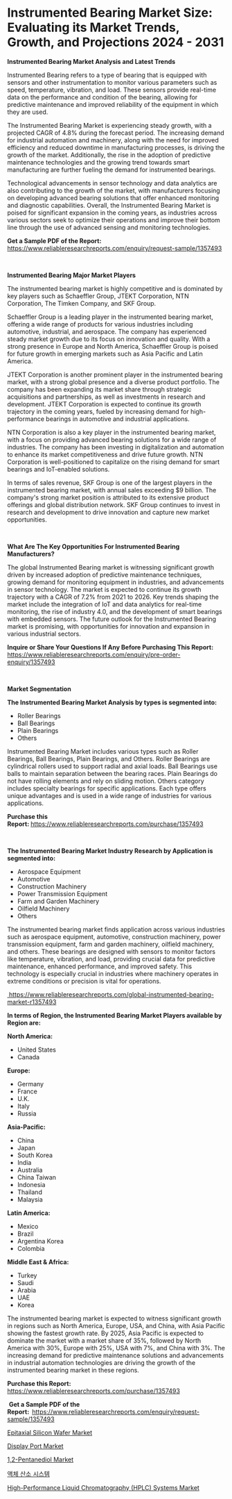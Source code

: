 <p><h1>Instrumented Bearing Market Size: Evaluating its Market Trends, Growth, and Projections 2024 - 2031</h1></p><p><strong>Instrumented Bearing Market Analysis and Latest Trends</strong></p>
<p><p>Instrumented Bearing refers to a type of bearing that is equipped with sensors and other instrumentation to monitor various parameters such as speed, temperature, vibration, and load. These sensors provide real-time data on the performance and condition of the bearing, allowing for predictive maintenance and improved reliability of the equipment in which they are used.</p><p>The Instrumented Bearing Market is experiencing steady growth, with a projected CAGR of 4.8% during the forecast period. The increasing demand for industrial automation and machinery, along with the need for improved efficiency and reduced downtime in manufacturing processes, is driving the growth of the market. Additionally, the rise in the adoption of predictive maintenance technologies and the growing trend towards smart manufacturing are further fueling the demand for instrumented bearings.</p><p>Technological advancements in sensor technology and data analytics are also contributing to the growth of the market, with manufacturers focusing on developing advanced bearing solutions that offer enhanced monitoring and diagnostic capabilities. Overall, the Instrumented Bearing Market is poised for significant expansion in the coming years, as industries across various sectors seek to optimize their operations and improve their bottom line through the use of advanced sensing and monitoring technologies.</p></p>
<p><strong>Get a Sample PDF of the Report:&nbsp;</strong> <a href="https://www.reliableresearchreports.com/enquiry/request-sample/1357493">https://www.reliableresearchreports.com/enquiry/request-sample/1357493</a></p>
<p>&nbsp;</p>
<p><strong>Instrumented Bearing Major Market Players</strong></p>
<p><p>The instrumented bearing market is highly competitive and is dominated by key players such as Schaeffler Group, JTEKT Corporation, NTN Corporation, The Timken Company, and SKF Group. </p><p>Schaeffler Group is a leading player in the instrumented bearing market, offering a wide range of products for various industries including automotive, industrial, and aerospace. The company has experienced steady market growth due to its focus on innovation and quality. With a strong presence in Europe and North America, Schaeffler Group is poised for future growth in emerging markets such as Asia Pacific and Latin America.</p><p>JTEKT Corporation is another prominent player in the instrumented bearing market, with a strong global presence and a diverse product portfolio. The company has been expanding its market share through strategic acquisitions and partnerships, as well as investments in research and development. JTEKT Corporation is expected to continue its growth trajectory in the coming years, fueled by increasing demand for high-performance bearings in automotive and industrial applications.</p><p>NTN Corporation is also a key player in the instrumented bearing market, with a focus on providing advanced bearing solutions for a wide range of industries. The company has been investing in digitalization and automation to enhance its market competitiveness and drive future growth. NTN Corporation is well-positioned to capitalize on the rising demand for smart bearings and IoT-enabled solutions.</p><p>In terms of sales revenue, SKF Group is one of the largest players in the instrumented bearing market, with annual sales exceeding $9 billion. The company's strong market position is attributed to its extensive product offerings and global distribution network. SKF Group continues to invest in research and development to drive innovation and capture new market opportunities.</p></p>
<p>&nbsp;</p>
<p><strong>What Are The Key Opportunities For Instrumented Bearing Manufacturers?</strong></p>
<p><p>The global Instrumented Bearing market is witnessing significant growth driven by increased adoption of predictive maintenance techniques, growing demand for monitoring equipment in industries, and advancements in sensor technology. The market is expected to continue its growth trajectory with a CAGR of 7.2% from 2021 to 2026. Key trends shaping the market include the integration of IoT and data analytics for real-time monitoring, the rise of industry 4.0, and the development of smart bearings with embedded sensors. The future outlook for the Instrumented Bearing market is promising, with opportunities for innovation and expansion in various industrial sectors.</p></p>
<p><strong>Inquire or Share Your Questions If Any Before Purchasing This Report:</strong> <a href="https://www.reliableresearchreports.com/enquiry/pre-order-enquiry/1357493">https://www.reliableresearchreports.com/enquiry/pre-order-enquiry/1357493</a></p>
<p>&nbsp;</p>
<p><strong>Market Segmentation</strong></p>
<p><strong>The Instrumented Bearing Market Analysis by types is segmented into:</strong></p>
<p><ul><li>Roller Bearings</li><li>Ball Bearings</li><li>Plain Bearings</li><li>Others</li></ul></p>
<p><p>Instrumented Bearing Market includes various types such as Roller Bearings, Ball Bearings, Plain Bearings, and Others. Roller Bearings are cylindrical rollers used to support radial and axial loads. Ball Bearings use balls to maintain separation between the bearing races. Plain Bearings do not have rolling elements and rely on sliding motion. Others category includes specialty bearings for specific applications. Each type offers unique advantages and is used in a wide range of industries for various applications.</p></p>
<p><strong>Purchase this Report:&nbsp;</strong><a href="https://www.reliableresearchreports.com/purchase/1357493">https://www.reliableresearchreports.com/purchase/1357493</a></p>
<p>&nbsp;</p>
<p><strong>The Instrumented Bearing Market Industry Research by Application is segmented into:</strong></p>
<p><ul><li>Aerospace Equipment</li><li>Automotive</li><li>Construction Machinery</li><li>Power Transmission Equipment</li><li>Farm and Garden Machinery</li><li>Oilfield Machinery</li><li>Others</li></ul></p>
<p><p>The instrumented bearing market finds application across various industries such as aerospace equipment, automotive, construction machinery, power transmission equipment, farm and garden machinery, oilfield machinery, and others. These bearings are designed with sensors to monitor factors like temperature, vibration, and load, providing crucial data for predictive maintenance, enhanced performance, and improved safety. This technology is especially crucial in industries where machinery operates in extreme conditions or precision is vital for operations.</p></p>
<p><a href="https://www.reliableresearchreports.com/global-instrumented-bearing-market-r1357493">&nbsp;https://www.reliableresearchreports.com/global-instrumented-bearing-market-r1357493</a></p>
<p><strong>In terms of Region, the Instrumented Bearing Market Players available by Region are:</strong></p>
<p>
    <p> <strong> North America: </strong>
        <ul>
            <li>United States</li>
            <li>Canada</li>
        </ul>
        </p> 
    <p> <strong> Europe: </strong>
        <ul>
            <li>Germany</li>
            <li>France</li>
            <li>U.K.</li>
            <li>Italy</li>
            <li>Russia</li>
        </ul>
        </p> 
    <p> <strong> Asia-Pacific: </strong>
        <ul>
            <li>China</li>
            <li>Japan</li>
            <li>South Korea</li>
            <li>India</li>
            <li>Australia</li>
            <li>China Taiwan</li>
            <li>Indonesia</li>
            <li>Thailand</li>
            <li>Malaysia</li>
        </ul>
        </p> 
    <p> <strong> Latin America: </strong>
        <ul>
            <li>Mexico</li>
            <li>Brazil</li>
            <li>Argentina Korea</li>
            <li>Colombia</li>
        </ul>
        </p> 
    <p> <strong> Middle East & Africa: </strong>
        <ul>
            <li>Turkey</li>
            <li>Saudi</li>
            <li>Arabia</li>
            <li>UAE</li>
            <li>Korea</li>
        </ul>
    </p>
    </p>
<p><p>The instrumented bearing market is expected to witness significant growth in regions such as North America, Europe, USA, and China, with Asia Pacific showing the fastest growth rate. By 2025, Asia Pacific is expected to dominate the market with a market share of 35%, followed by North America with 30%, Europe with 25%, USA with 7%, and China with 3%. The increasing demand for predictive maintenance solutions and advancements in industrial automation technologies are driving the growth of the instrumented bearing market in these regions.</p></p>
<p><strong>Purchase this Report: </strong><a href="https://www.reliableresearchreports.com/purchase/1357493">https://www.reliableresearchreports.com/purchase/1357493</a></p>
<p>&nbsp;<strong>Get a Sample PDF of the Report:&nbsp;&nbsp;</strong><a href="https://www.reliableresearchreports.com/enquiry/request-sample/1357493">https://www.reliableresearchreports.com/enquiry/request-sample/1357493</a></p>
<p><strong></strong></p>
<p><p><a href="https://issuu.com/reportprime-2/docs/epitaxial-silicon-wafer-market-size-2030.pptx">Epitaxial Silicon Wafer Market</a></p><p><a href="https://issuu.com/reportprime-2/docs/display-port-market-size-2030.pptx">Display Port Market</a></p><p><a href="https://medium.com/@ruth.gibson8095/deep-dive-into-the-1-2-pentanediol-market-itstrends-market-segmentation-and-competitive-c7f47b2c0ca3">1,2-Pentanediol Market</a></p><p><a href="https://medium.com/@percyhagernes9778/2024%EB%85%84%EB%B6%80%ED%84%B0-2031%EB%85%84%EA%B9%8C%EC%A7%80-%EC%95%A1%EC%B2%B4-%EC%82%B0%EC%86%8C-%EC%8B%9C%EC%8A%A4%ED%85%9C-%EC%8B%9C%EC%9E%A5-%EC%A0%90%EC%9C%A0%EC%9C%A8%EA%B3%BC-%EA%B2%BD%EC%9F%81-%ED%92%8D%EA%B2%BD%EC%97%90-%EB%8C%80%ED%95%9C-%ED%86%B5%EC%B0%B0%EB%A0%A5-8542a52af260">액체 산소 시스템</a></p><p><a href="https://www.linkedin.com/pulse/global-high-performance-liquid-chromatography-hplc-systems-bip1e?trackingId=04Cpr5go0FuKmVHPm7KkSw%3D%3D">High-Performance Liquid Chromatography (HPLC) Systems Market</a></p></p>